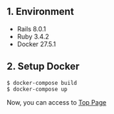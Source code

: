## 1. Environment

- Rails 8.0.1
- Ruby 3.4.2
- Docker 27.5.1

## 2. Setup Docker

```command
$ docker-compose build
$ docker-compose up
```

Now, you can access to [Top Page](http://localhost:3000)
